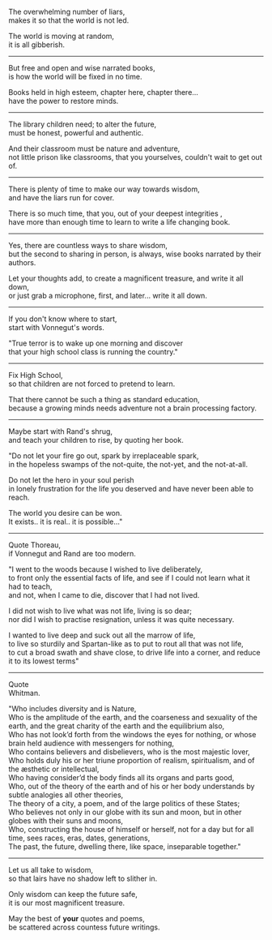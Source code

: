 The overwhelming number of liars,\
makes it so that the world is not led.

The world is moving at random,\
it is all gibberish.

---

But free and open and wise narrated books,\
is how the world will be fixed in no time.

Books held in high esteem, chapter here, chapter there...\
have the power to restore minds.

---

The library children need; to alter the future,\
must be honest, powerful and authentic.

And their classroom must be nature and adventure,\
not little prison like classrooms, that you yourselves, couldn't wait to get out of.

---

There is plenty of time to make our way towards wisdom,\
and have the liars run for cover.

There is so much time, that you, out of your deepest integrities ,\
have more than enough time to learn to write a life changing book.

---

Yes, there are countless ways to share wisdom,\
but the second to sharing in person, is always, wise books narrated by their authors.

Let your thoughts add, to create a magnificent treasure, and write it all down,\
or just grab a microphone, first, and later... write it all down.

---

If you don't know where to start,\
start with Vonnegut's words.

"True terror is to wake up one morning and discover\
that your high school class is running the country."

---

Fix High School,\
so that children are not forced to pretend to learn.

That there cannot be such a thing as standard education,\
because a growing minds needs adventure not a brain processing factory.

---

Maybe start with Rand's shrug,\
and teach your children to rise, by quoting her book.

"Do not let your fire go out, spark by irreplaceable spark,\
in the hopeless swamps of the not-quite, the not-yet, and the not-at-all.

Do not let the hero in your soul perish\
in lonely frustration for the life you deserved and have never been able to reach.

The world you desire can be won.\
It exists.. it is real.. it is possible..."

---

Quote Thoreau,\
if Vonnegut and Rand are too modern.

"I went to the woods because I wished to live deliberately,\
to front only the essential facts of life, and see if I could not learn what it had to teach,\
and not, when I came to die, discover that I had not lived.

I did not wish to live what was not life, living is so dear;\
nor did I wish to practise resignation, unless it was quite necessary.

I wanted to live deep and suck out all the marrow of life,\
to live so sturdily and Spartan-like as to put to rout all that was not life,\
to cut a broad swath and shave close, to drive life into a corner, and reduce it to its lowest terms"

---

Quote\
Whitman.

"Who includes diversity and is Nature,\
Who is the amplitude of the earth, and the coarseness and sexuality of the earth, and the great charity of the earth and the equilibrium also,\
Who has not look’d forth from the windows the eyes for nothing, or whose brain held audience with messengers for nothing,\
Who contains believers and disbelievers, who is the most majestic lover,\
Who holds duly his or her triune proportion of realism, spiritualism, and of the æsthetic or intellectual,\
Who having consider’d the body finds all its organs and parts good,\
Who, out of the theory of the earth and of his or her body understands by subtle analogies all other theories,\
The theory of a city, a poem, and of the large politics of these States;\
Who believes not only in our globe with its sun and moon, but in other globes with their suns and moons,\
Who, constructing the house of himself or herself, not for a day but for all time, sees races, eras, dates, generations,\
The past, the future, dwelling there, like space, inseparable together."

---

Let us all take to wisdom,\
so that lairs have no shadow left to slither in.

Only wisdom can keep the future safe,\
it is our most magnificent treasure.

May the best of **your** quotes and poems,\
be scattered across countess future writings.
